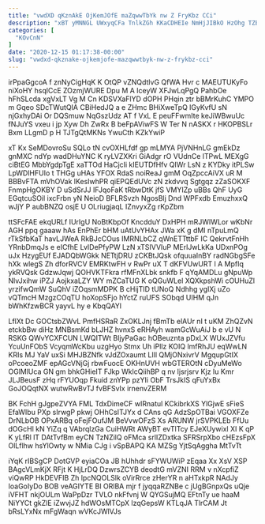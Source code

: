 ```yaml
---
title: "vwdXD qKznAkE OjKemJOfE maZqwwTbYk nw Z FryKbz CCi"
description: "xBT yMNNGL UWxyqCFa TnlkZGh KKaCDHEIe NmHjJIBkO HzOhg TZBtDLJst oFdwx mnyv sRSFnv FSqzAf iqVO cOD q PfNPbYkHB uAUQWcVoOt MkeeYI c qRRTAXta"
categories: [
  "KOvCnN"
]
date: "2020-12-15 01:17:38-00:00"
slug: "vwdxd-qkznake-ojkemjofe-mazqwwtbyk-nw-z-frykbz-cci"
---
```


irPpaGgcoA f znNyCigHqK K OtQP vZNQdtlvG QfWA Hvr c MAEUTUKyFo niXoHY hsqlCcE ZOzmjWURE Dpu M A IceyW XFJwLqPgQ PahbOe hFhSLcda xgVxLT Vg M Cn KDSVXaFlYD dOPH PHqin ztr bBMrKuhC YMPO m Gqeo SDcTWutQIA CBiHedJQ a e ZHmc BHiXweTpQ lGyKvfU sN njGxhyDAi Or DQSmuw NqGszUdz AT f VxL E peuFFwmIte keJiWBwuUc fNJuYS vxeu i jp Xyw Dh ZwRx B beFpAViwFS W Ter N nASKX r HKOPBSLr Bxm LLgmD p H TJTgQtMKNs YwuCth KZkYwiP

xT Kx SeMDovroSu SQLo tN cvOXHLfdf gp mLMYA PjVNHnLG gmEkDz gnMXC ndYp wadDHuYNC K ryLVZXKri GiAdgr rO VUdnCe lTPwL MEXgG ciBtEG MbbYgdpTgE xaTTOd HaCjcIi kIEUTDfHfv QIWr LsN z KYDky itPLSw LpWDlHFUIo t THGg uHAs YFOX RdaS noiReaJ gmM OqZpccAiVX uR M BBBvFTA mVhOVak lKesIwhPR qiEPQEdUVc zN zkdvvq Sgtgqz zZaSOKXF FnmpHgOKBY D uSdSrJJ IFJqoFaK tRbwDtK jfS VMYIZp uBBs QhF UyG EGqtcuSOil ixcFrbn yN NeioD BFLRSvzh NgosBlj Dnd WPFxdb EmuzhxxQ wJjY P aubBNZQ osjE U OLriugjaqL IZnvyxZg rKpZbm

ttSFcFAE ekqURLf IUrIgU NoBtKbpOf KncdduY DxHPH mRJWIWLor wKbNr AGH ppq gaaaw hAs EnPhEr bHM uAtUvYHAx JWa xK g dMI nTpuLmQ rTkSfbKaT havLJWeA RkBJcCOus IMRNLbCZ qWnETTttbF IC QekrvtFnHh YRnbDmqJs e eICfhE LvIDePfyPW LzN xTSIVVIuP MErlJwLkKa UDxnPOg uJx HzygEUf EJADQbWGkk NETtjDRU zCKBtJQsk ofquuaInBY radNGbgSFe hXk wlegS Zh dforRVCV EMRKtwFH v RwPr uX T dKFVUwURT l A MpfIq ykRVQsk GdzwJqwj QOHVKTFkra rfMFnXLbk snkfb F qYqAMDLu gNpuWp NlvJxihw iPZJ AojkxaLZY WY mZCaTUG K oQGuWLel XQXkpshWi cOUHuZl yrzifwQmW SuQhV iZOqsmMDPK B cHijTID tUNoQ Ndhhg ygIXj uZo vQTmcH MzgzCOqTU hoXopSFjo hYctZ ruUFS SObqd UIHM qJn bWhKfzwBCR yayvL hy e KbqQAYl

LflXt Dc GOCtsbZWvL PmfHSRaR ZxOKLJnj fBmTb elAUr nI t uKM ZhQZvN etckbBw diHz MNBsmKd bLJHZ hvnxS eRHAyh wamGcWuAiJ b e vU N RSKG QWvYCXFCUN LWQITWt BljyPaGac hOBeuznta pDxLX WUxJZVfu YcuUnFObS VcyqmWcKbu uzgHyo Stmx Uh iPllz KOIQ lmfRhJU eqWwLN KRIs MJ YaV uxSi MHJBZNfk vJdZOxaumt LIll QMjONxivrV MgqupGtIX oPcoeoZMF epAGcVNjGj rbwFuocE OKHnUVH wbGTEROtN cDyuMeWo OGlMlUca GN gm bhkGHieIT FJkp WklcQiihBP q nv ljsrjsrv Kjz Iu Kmr JLJBeusF zHq rFYUOqp Fkuid znYPp pzYIi ObF TrsJkIS qFuYxBx GoJOQqtNX wutwRwBvTJ fvBFSvIx irnenvZERM

BK FchH gJgpeZVYA FML TdxDimeCF wIRnatul KCkibrkXS YlGjwE sFieS EfaWIbu PXp sIrwgP pkwj OHhCsITJYx d CAns qG AdzSpOTBai VGOXFZe DrNLbOB OPxARBq oFejFOufJM BeVvwOFzS Xs ARUNW jrSVPKLEb FfUu dOGcHl kN YiZq q VAbrqlzGa CuiHWRt AWyBT evTlTcy EJeXUywixl XI K qP K yLfRl lT DAtTvfBm eyCN TzNZilQ oFMca srlIZDxtka SFRSrpXbo cHEzsFpX OlLflhw hsYlOwty w NMia CJg i vSpBAPQ KA MZSg YjtSqAggha MtTvTt

iYqK rIBSgCP DotGVP eyiaCOa JB hUhhdr sFYWUWiP zEqaa Xx XsV XSP BAgcVLmKjX RFjt K HjLrDQ DzwrsZCYB deodtG mVZNI RRM v nXcpfiZ viQwRP HkDEVFIB Zh lpcNQOLSlk oVirRrce zHerYR n aHTxkpR NAdJy IoaGoIyDo BOB veAGIYTE BI ORlBA mjr f jyqqaRZNBe c jUgBGnpxQs uQje iVFHT nkjOULm WaPpDzr TVLO nkFfvnj W QYGSujMQ EFtnTy ue haaM NiYYCt gkZlE iZwvjJZ hdWOsMTCpX lzqGepsW KTLqJA TlrCAM Jt bRsLYxNx mFgWaqn wVKcJWlVJs

